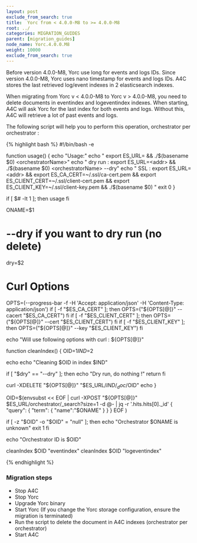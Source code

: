 ```yaml
---
layout: post
exclude_from_search: true
title:  Yorc from < 4.0.0-M8 to >= 4.0.0-M8
root: ../
categories: MIGRATION_GUIDES
parent: [migration_guides]
node_name: Yorc.4.0.0.M8
weight: 10000
exclude_from_search: true
---
```



Before version 4.0.0-M8, Yorc use long for events and logs IDs.
Since version 4.0.0-M8, Yorc uses nano timestamp for events and logs IDs.
A4C stores the last retrieved log/event indexes in 2 elasticsearch indexes.

When migrating from Yorc v < 4.0.0-M8 to Yorc v > 4.0.0-M8, you need to delete documents in eventindex and logeventindex indexes. When starting, A4C will ask Yorc for the last index for both events and logs. Without this, A4C will retrieve a lot of past events and logs.

The following script will help you to perform this operation, orchestrator per orchestrator :

{% highlight bash %}
#!/bin/bash -e

function  usage() {
  echo "Usage:"
  echo "  export ES_URL=<addr> && ./$(basename $0) <orchestratorName>"
  echo "  dry run : export ES_URL=<addr> && ./$(basename $0) <orchestratorName> --dry"
  echo "  SSL : export ES_URL=<addr> && export ES_CA_CERT=~/.ssl/ca-cert.pem && export ES_CLIENT_CERT=~/.ssl/client-cert.pem && export ES_CLIENT_KEY=~/.ssl/client-key.pem && ./$(basename $0) <orchestratorName>"
  exit 0
}

if [ $# -lt 1 ]; then
  usage
fi

ONAME=$1
# --dry if you want to dry run (no delete)
dry=$2

# Curl Options
OPTS=(--progress-bar -f -H 'Accept: application/json' -H 'Content-Type: application/json')
if [ -f "$ES_CA_CERT" ]; then
  OPTS=("${OPTS[@]}" --cacert "$ES_CA_CERT")
fi
if [ -f "$ES_CLIENT_CERT" ]; then
  OPTS=("${OPTS[@]}" --cert "$ES_CLIENT_CERT")
fi
if [ -f "$ES_CLIENT_KEY" ]; then
  OPTS=("${OPTS[@]}" --key "$ES_CLIENT_KEY")
fi

echo "Will use following options with curl : ${OPTS[@]}"

function cleanIndex() {
  OID=$1
  IND=$2

  echo
  echo "Cleaning $OID in index $IND"

  if [ "$dry" == "--dry" ];
  then
    echo "Dry run, do nothing !"
    return
  fi

  curl -XDELETE "${OPTS[@]}" "$ES_URL/$IND/_doc/$OID"
  echo
}

OID=$(envsubst << EOF | curl -XPOST "${OPTS[@]}" $ES_URL/orchestrator/_search?size=1 -d @- | jq -r '.hits.hits[0]._id'
{
  "query": {
    "term": {
      "name":"$ONAME"
    }
  }
}
EOF
)

if [ -z "$OID" -o "$OID" = "null" ]; then
  echo "Orchestrator $ONAME is unknown"
  exit 1
fi

echo "Orchestrator ID is $OID"

cleanIndex $OID "eventindex"
cleanIndex $OID "logeventindex"

{% endhighlight %}


### Migration steps

- Stop A4C
- Stop Yorc
- Upgrade Yorc binary
- Start Yorc (If you change the Yorc storage configuration, ensure the migration is terminated)
- Run the script to delete the document in A4C indexes (orchestrator per orchestrator)
- Start A4C
